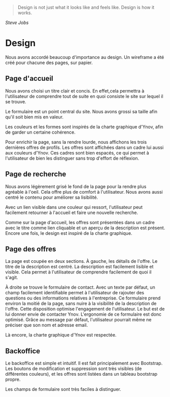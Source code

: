 > Design is not just what it looks like and feels like. Design is how it works.

_Steve Jobs_

# Design

Nous avons accordé beaucoup d'importance au design. Un wireframe a été créé pour chacune des pages, sur papier.

## Page d'accueil
Nous avons choisi un titre clair et concis. En effet,cela permettra à l'utilisateur de comprendre tout de suite en quoi consiste le site sur lequel il se trouve.

Le formulaire est un point central du site. Nous avons grossi sa taille afin qu'il soit bien mis en valeur.

Les couleurs et les formes sont inspirés de la charte graphique d'Ynov, afin de garder un certaine cohérence.

Pour enrichir la page, sans la rendre lourde, nous affichons les trois dernières offres de profils. Les offres sont affichées dans un cadre lui aussi aux couleurs d'Ynov. Ces cadres sont bien espacés, ce qui permet à l'utilisateur de bien les distinguer sans trop d'effort de réflexion.

## Page de recherche
Nous avons légèrement grisé le fond de la page pour la rendre plus agréable à l'oeil. Cela offre plus de comfort à l'utilisateur. Nous avons aussi centré le contenu pour améliorer sa lisibilité.

Avec un lien visible dans une couleur qui ressort, l'utilisateur peut facilement retourner à l'accueil et faire une nouvelle recherche.

Comme sur la page d'accueil, les offres sont présentées dans un cadre avec le titre comme lien cliquable et un aperçu de la description est présent. Encore une fois, le design est inspiré de la charte graphique.

## Page des offres
La page est coupée en deux sections. À gauche, les détails de l'offre. Le titre de la description est centré. La description est facilement lisible et visible. Cela permet à l'utilisateur de comprendre facilement de quoi il s'agit.

À droite se trouve le formulaire de contact. Avec un texte par défaut, un champ facilement identifiable permet à l'utilisateur de rajouter des questions ou des informations relatives à l'entreprise. Ce formulaire prend environ la moitié de la page, sans nuire à la visibilité de la description de l'offre. Cette disposition optimise l'engagement de l'utilisateur. Le but est de lui donner envie de contacter Ynov.
L'ergonomie de ce formulaire est donc optimisé. Grâce au message par défaut, l'utilisateur pourrait même ne préciser que son nom et adresse email.

Là encore, la charte graphique d'Ynov est respectée.

## Backoffice
Le backoffice est simple et intuitif. Il est fait principalement avec Bootstrap. Les boutons de modification et suppression sont très visibles (de différentes couleurs), et les offres sont listées dans un tableau bootstrap propre.

Les champs de formulaire sont très faciles à distinguer.
